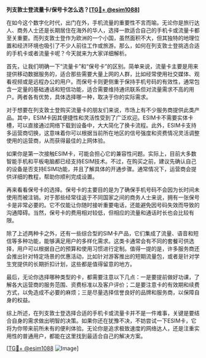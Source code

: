 **列支敦士登流量卡/保号卡怎么选？[[TG💪+ @esim1088](https://t.me/s/esim1088)]**

在如今这个数字化时代，出门在外，手机流量的重要性不言而喻。无论你是旅行达人、商务人士还是长期居住在海外的华人，选择一款适合自己的手机卡或流量卡都至关重要。而列支敦士登作为欧洲的一个小国，虽然面积不大，但其独特的地理位置和经济环境也吸引了不少人前往工作或旅游。那么，如何在列支敦士登挑选合适的手机卡或者流量卡呢？今天就来为大家详细解析。

首先，让我们明确一下“流量卡”和“保号卡”的区别。简单来说，流量卡主要是用来提供移动数据服务的，适合那些需要大量上网的人群，比如经常使用社交媒体、观看视频或是远程办公的用户。而保号卡则更侧重于保持手机号码的有效性，通常包含一定量的基础通话和短信功能，适合需要维持通讯联系但对流量需求不高的用户。两者各有优势，具体选择哪一种，取决于你的实际需求。

对于想要在列支敦士登购买流量卡的朋友们来说，市场上有不少服务商提供此类产品。其中，ESIM卡因其便捷性和灵活性受到了广泛欢迎。ESIM卡不需要实体卡槽，可以直接通过网络下载到设备中，大大简化了换卡流程。此外，ESIM卡支持多运营商切换，这意味着你可以根据当前所在地区的信号强度和资费情况灵活调整使用的运营商，从而获得最佳的上网体验。

如果你是第一次接触ESIM卡，可能会担心它的兼容性问题。实际上，目前大多数智能手机和平板电脑都已经支持ESIM技术。不过，在购买之前，建议先确认自己的设备是否支持ESIM功能，并且了解具体的开通步骤。通常情况下，运营商会提供详细的教程，帮助你顺利完成设置。

再来看看保号卡的选择。保号卡的主要目的是为了确保手机号码不会因为长时间未使用而被注销。对于那些经常往返于不同国家之间的商务人士来说，拥有一张保号卡是非常必要的。它不仅能让你随时接听重要电话，还能避免因号码失效而导致的沟通障碍。当然，保号卡的费用相对较低，但相应的流量和通话时长也会比较有限。

除了上述两种卡之外，还有一些综合型的SIM卡产品，它们集成了流量、语音和短信等多种功能，能够满足用户的多样化需求。这类卡通常会有不同的套餐可供选择，用户可以根据自己的预算和使用习惯进行定制。值得一提的是，许多服务商还会推出针对特定场景的优惠活动，比如针对游客推出的短期流量包，或者是针对学生党提供的长期折扣计划，这些都是值得留意的地方。

最后，无论你选择哪种类型的卡，都需要注意以下几点：一是要提前做好功课，了解各大运营商的服务范围、资费标准以及客户评价；二是要注意卡的有效期和续费方式，以免造成不必要的麻烦；三是尽量选择信誉良好的品牌和服务商，以保障自身的权益。

综上所述，在列支敦士登选择合适的手机卡或流量卡并不是一件难事，关键是要结合自身的需求做出明智的决策。如果你还在犹豫不决，不妨尝试一下ESIM卡，它将为你带来前所未有的便利体验。无论你是追求极致速度的网络达人，还是注重实用性的普通用户，都能在这里找到最适合自己的解决方案。

[[TG💪+ @esim1088](https://t.me/s/esim1088) ![Image](https://i.postimg.cc/4NQfJmqS/Snipaste-2025-05-13-00-14-12.png)]